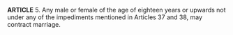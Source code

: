 **ARTICLE** 5. Any male or female of the age of eighteen years or upwards not under any of the impediments mentioned in Articles 37 and 38, may contract marriage. 